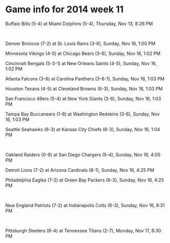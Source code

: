 # Game info for 2014 week 11

Buffalo Bills (5-4) at Miami Dolphins (5-4), Thursday, Nov 13, 8:26 PM


<br/>

Denver Broncos (7-2) at St. Louis Rams (3-6), Sunday, Nov 16, 1:00 PM

Minnesota Vikings (4-5) at Chicago Bears (3-6), Sunday, Nov 16, 1:02 PM

Cincinnati Bengals (5-3-1) at New Orleans Saints (4-5), Sunday, Nov 16, 1:02 PM

Atlanta Falcons (3-6) at Carolina Panthers (3-6-1), Sunday, Nov 16, 1:03 PM

Houston Texans (4-5) at Cleveland Browns (6-3), Sunday, Nov 16, 1:03 PM

San Francisco 49ers (5-4) at New York Giants (3-6), Sunday, Nov 16, 1:03 PM

Tampa Bay Buccaneers (1-8) at Washington Redskins (3-6), Sunday, Nov 16, 1:03 PM

Seattle Seahawks (6-3) at Kansas City Chiefs (6-3), Sunday, Nov 16, 1:04 PM


<br/>

Oakland Raiders (0-9) at San Diego Chargers (5-4), Sunday, Nov 16, 4:05 PM

Detroit Lions (7-2) at Arizona Cardinals (8-1), Sunday, Nov 16, 4:25 PM

Philadelphia Eagles (7-2) at Green Bay Packers (6-3), Sunday, Nov 16, 4:25 PM


<br/>

New England Patriots (7-2) at Indianapolis Colts (6-3), Sunday, Nov 16, 8:31 PM


<br/>

Pittsburgh Steelers (6-4) at Tennessee Titans (2-7), Monday, Nov 17, 8:30 PM

